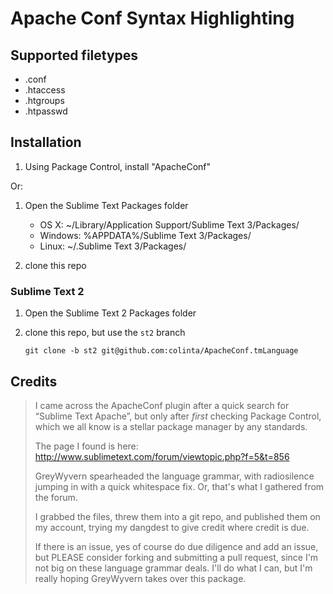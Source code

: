 Apache Conf Syntax Highlighting
===============================

Supported filetypes
------------

* .conf
* .htaccess
* .htgroups
* .htpasswd

Installation
------------

1. Using Package Control, install "ApacheConf"

Or:

1. Open the Sublime Text Packages folder

    - OS X: ~/Library/Application Support/Sublime Text 3/Packages/
    - Windows: %APPDATA%/Sublime Text 3/Packages/
    - Linux: ~/.Sublime Text 3/Packages/

2. clone this repo

### Sublime Text 2

1. Open the Sublime Text 2 Packages folder
2. clone this repo, but use the `st2` branch

       git clone -b st2 git@github.com:colinta/ApacheConf.tmLanguage


Credits
-------

> I came across the ApacheConf plugin after a quick search for “Sublime Text Apache”, but only after *first* checking Package Control, which we all know is a stellar package manager by any standards.
>
> The page I found is here: <http://www.sublimetext.com/forum/viewtopic.php?f=5&t=856>
>
> GreyWyvern spearheaded the language grammar, with radiosilence jumping in with a quick whitespace fix.  Or, that's what I gathered from the forum.
>
> I grabbed the files, threw them into a git repo, and published them on my account, trying my dangdest to give credit where credit is due.
>
> If there is an issue, yes of course do due diligence and add an issue, but PLEASE consider forking and submitting a pull request, since I'm not big on these language grammar deals.  I'll do what I can, but I'm really hoping GreyWyvern takes over this package.